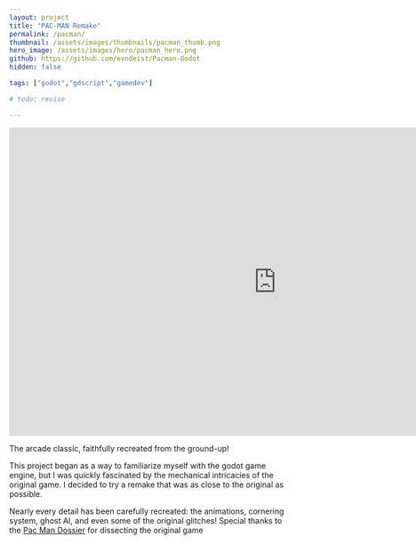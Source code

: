 ```yaml
---
layout: project
title: "PAC-MAN Remake"
permalink: /pacman/
thumbnail: /assets/images/thumbnails/pacman_thumb.png
hero_image: /assets/images/hero/pacman_hero.png
github: https://github.com/evndeist/Pacman-Godot
hidden: false

tags: ["godot","gdscript","gamedev"]

# todo: revise

---
```

<div class="game-container">
    <iframe frameborder="0" src="https://itch.io/embed-upload/8116050?color=333333" allowfullscreen="" width="960" height="555"><a href="https://evandeist.itch.io/pac-man-remake">Play Pac Man Remake on itch.io</a></iframe>
</div>


The arcade classic, faithfully recreated from the ground-up!

This project began as a way to familiarize myself with the godot game engine, 
but I was quickly fascinated by the mechanical intricacies of the original game. 
I decided to try a remake that was as close to the original as possible.

Nearly every detail has been carefully recreated: the animations, cornering system, ghost AI, and even some of the original glitches!
Special thanks to the <a href="https://pacman.holenet.info/">Pac Man Dossier</a> for dissecting the original game